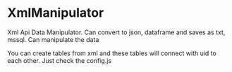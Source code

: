 # XmlManipulator
Xml Api Data Manipulator. Can convert to json, dataframe and saves as txt, mssql. Can manipulate the data

You can create tables from xml and these tables will connect with uid to each other. Just check the config.js
